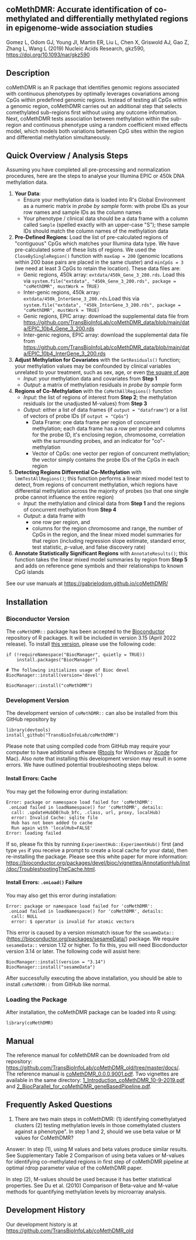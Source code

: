 ## coMethDMR: Accurate identification of co-methylated and differentially methylated regions in epigenome-wide association studies 
Gomez L, Odom GJ, Young JI, Martin ER, Liu L, Chen X, Griswold AJ, Gao Z, Zhang L, Wang L (2019) Nucleic Acids Research, gkz590, https://doi.org/10.1093/nar/gkz590



## Description
coMethDMR is an R package that identifies genomic regions associated with continuous phenotypes by optimally leverages covariations 
among CpGs within predefined genomic regions. Instead of testing all CpGs within a genomic region, coMethDMR carries out an additional 
step that selects comethylated sub-regions first without using any outcome information. Next, coMethDMR tests association between 
methylation within the sub-region and continuous phenotype using a random coefficient mixed effects model, which models both variations 
between CpG sites within the region and differential methylation simultaneously.



## Quick Overview / Analysis Steps
Assuming you have completed all pre-processing and normalization procedures, here are the steps to analyse your Illumina EPIC or 450k DNA methylation data.

1. **Your Data**:
    + Ensure your methylation data is loaded into R's Global Environment as a numeric matrix in *probe by sample* form: with probe IDs as your row names and sample IDs as the column names
    + Your phenotype / clinical data should be a data frame with a column called `Sample` (spelled exactly with an upper-case "S"); these sample IDs should match the column names of the methylation data
2. **Pre-Defined Regions**: Load the list of pre-calculated regions of "contiguous" CpGs which matches your Illumina data type. We have pre-calculated some of these lists of regions. We used the `CloseBySingleRegion()` function with `maxGap = 200` (genomic locations within 200 base pairs are placed in the same cluster) and `minCpGs = 3` (we need at least 3 CpGs to retain the location). These data files are:
    + Genic regions, 450k array: `extdata/450k_Gene_3_200.rds`. Load this via `system.file("extdata", "450k_Gene_3_200.rds", package = "coMethDMR", mustWork = TRUE)`
    + Inter-genic regions, 450k array: `extdata/450k_InterGene_3_200.rds`.Load this via `system.file("extdata", "450k_InterGene_3_200.rds", package = "coMethDMR", mustWork = TRUE)`
    + Genic regions, EPIC array: download the supplemental data file from <https://github.com/TransBioInfoLab/coMethDMR_data/blob/main/data/EPIC_10b4_Gene_3_200.rds>
    + Inter-genic regions, EPIC array: download the supplemental data file from <https://github.com/TransBioInfoLab/coMethDMR_data/blob/main/data/EPIC_10b4_InterGene_3_200.rds>
3. **Adjust Methylation for Covariates** with the `GetResiduals()` function; your methylation values may be confounded by clinical variables unrelated to your treatment, such as sex, age, or even [the square of age](https://www.nature.com/articles/s41598-021-88504-0)
    + *Input*: your methylation data and covariates from **Step 1**
    + *Output*: a matrix of methylation residuals in *probe by sample* form
4. **Regions of Co-Methylation** with the `CoMethAllRegions()` function
    + *Input*: the list of regions of interest from **Step 2**; the methylation residuals (or the unadjusted M-values) from **Step 3** 
    + *Output*: either a list of data frames (if `output = "dataframe"`) or a list of vectors of probe IDs (if `output = "CpGs"`)
        - Data Frame: one data frame per region of concurrent methylation; each data frame has a row per probe and columns for the probe ID, it's enclosing region, chromosome, correlation with the surrounding probes, and an indicator for "co"-methylation
        - Vector of CpGs: one vector per region of concurrent methylation; the vector simply contains the probe IDs of the CpGs in each region
5. **Detecting Regions Differential Co-Methylation** with `lmmTestAllRegions()`; this function performs a linear mixed model test to detect, from regions of concurrent methylation, which regions have differential methylation across the majority of probes (so that one single probe cannot influence the entire region)
    + *Input*: the methylation and clinical data from **Step 1** and the regions of concurrent methylation from **Step 4**
    + *Output*: a data frame with
        - one row per region, and
        - columns for the region chromosome and range, the number of CpGs in the region, and the linear mixed model summaries for that region (including regression slope estimate, standard error, test statistic, $p$-value, and false discovery rate)
6. **Annotate Statistically Significant Regions** with `AnnotateResults()`; this function takes the linear mixed model summaries by region from **Step 5** and adds on reference gene symbols and their relationships to known CpG islands

See our use manuals at <https://gabrielodom.github.io/coMethDMR/>



## Installation


### Bioconductor Version
The `coMethDMR::` package has been accepted to the [Bioconductor](https://bioconductor.org/) repository of R packages. It will be included in version 3.15 (April 2022 release). To install [this version](https://www.bioconductor.org/packages/devel/bioc/html/coMethDMR.html), please use the following code:
```
if (!requireNamespace("BiocManager", quietly = TRUE))
    install.packages("BiocManager")

# The following initializes usage of Bioc devel
BiocManager::install(version='devel')

BiocManager::install("coMethDMR")
```


### Development Version
The development version of `coMethDMR::` can also be installed from this GitHub repository by

```{r eval=FALSE, message=FALSE, warning=FALSE, results='hide'}
library(devtools)
install_github("TransBioInfoLab/coMethDMR")
```

Please note that using compiled code from GitHub may require your computer to have additional software ([Rtools](https://cran.r-project.org/bin/windows/Rtools/rtools40.html) for Windows or [Xcode](https://developer.apple.com/xcode/) for Mac). Also note that installing this development version may result in some errors. We have outlined potential troubleshooting steps below.

#### Install Errors: Cache
You may get the following error during installation:
```
Error: package or namespace load failed for 'coMethDMR':
 .onLoad failed in loadNamespace() for 'coMethDMR', details:
  call: .updateHubDB(hub_bfc, .class, url, proxy, localHub)
  error: Invalid Cache: sqlite file
  Hub has not been added to cache
  Run again with 'localHub=FALSE'
Error: loading failed
```

If so, please fix this by running `ExperimentHub::ExperimentHub()` first (and type `yes` if you receive a prompt to create a local cache for your data), then re-installing the package. Please see this white paper for more information: <https://bioconductor.org/packages/devel/bioc/vignettes/AnnotationHub/inst/doc/TroubleshootingTheCache.html>.

#### Install Errors: `.onLoad()` Failure
You may also get this error during installation:
```
Error: package or namespace load failed for 'coMethDMR':
 .onLoad failed in loadNamespace() for 'coMethDMR', details:
  call: NULL
  error: $ operator is invalid for atomic vectors
```

This error is caused by a version mismatch issue for the `sesameData::` (<https://bioconductor.org/packages/sesameData/>) package. We require `sesameData::` version 1.12 or higher. To fix this, you will need Biocdonductor version 3.14 or later. The following code will assist here:
```
BiocManager::install(version = "3.14")
BiocManager::install("sesameData")
```

After successfully executing the above installation, you should be able to install `coMethDMR::` from GitHub like normal.


### Loading the Package
After installation, the coMethDMR package can be loaded into R using:

```{r eval=TRUE, message=FALSE, warning=FALSE, results='hide'}
library(coMethDMR)
```



## Manual

The reference manual for coMethDMR can be downloaded from old repository: <https://github.com/TransBioInfoLab/coMethDMR_old/tree/master/docs/>. The reference manual is [coMethDMR_0.0.0.9001.pdf](https://github.com/TransBioInfoLab/coMethDMR_old/blob/master/docs/coMethDMR_0.0.0.9001.pdf). Two vignettes are available in the same directory: [1_Introduction_coMethDMR_10-9-2019.pdf](https://github.com/TransBioInfoLab/coMethDMR_old/blob/master/docs/1_Introduction_coMethDMR_10-9-2019.pdf) and [2_BiocParallel_for_coMethDMR_geneBasedPipeline.pdf](https://github.com/TransBioInfoLab/coMethDMR_old/blob/master/docs/2_BiocParallel_for_coMethDMR_geneBasedPipeline.pdf).



## Frequently Asked Questions

1. There are two main steps in coMethDMR: (1) identifying comethylatyed clusters (2) testing methylation levels in those comethylated clusters against a phenotype".
In step 1 and 2, should we use beta value or M values for CoMethDMR?

Answer: In step (1), using M values and beta values produce similar results. See Supplementary Table 2 Comparison of using beta values or M-values for identifying co-methylated regions in first step of coMethDMR pipeline at optimal rdrop parameter value of the coMethDMR paper. 

In step (2), M-values should be used because it has better statistical properties. See Du et al. (2010) Comparison of Beta-value and M-value methods for quantifying methylation levels by microarray analysis. 



## Development History
Our development history is at https://github.com/TransBioInfoLab/coMethDMR_old

